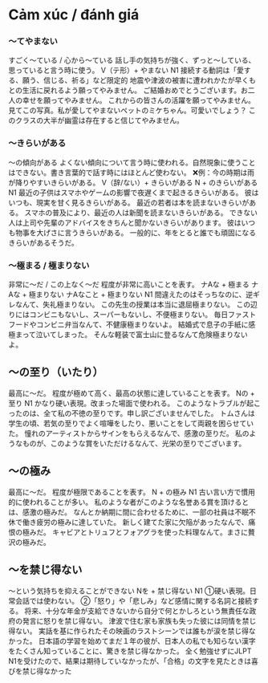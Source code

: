 # Cảm xúc / đánh giá
### 〜てやまない
すごく〜ている / 心から〜ている 話し手の気持ちが強く、ずっと〜している、思っていると言う時に使う。
V（テ形）+ やまない
N1
接続する動詞は「愛する、願う、信じる、祈る」など限定的
地震や津波の被害に遭われかたが早くもとの生活に戻れるよう願ってやみません。
ご結婚おめでとうございます。お二人の幸せを願ってやみません。
これからの皆さんの活躍を願ってやみません。
見てこの写真。私が愛してやまないペットのミケちゃん。可愛いでしょう？
このクラスの大半が幽霊は存在すると信じてやみません。
### 〜きらいがある
〜の傾向がある よくない傾向について言う時に使われる。自然現象に使うことはできない。書き言葉的で話す時にはほとんど使わない。
❌例：今の時期は雨が降りやすいきらいがある。
V（辞/ない）+ きらいがある N + のきらいがある
N1
最近の子供はスマホやゲームの影響で夜遅くまで起きるきらいがある。
彼はいつも、現実を甘く見るきらいがある。
最近の若者は本を読まないきらいがある。
スマホの普及により、最近の人は新聞を読まないきらいがある。
できない人は上司や先輩のアドバイスをきちんと聞かないきらいがあります。
彼はいつも物事を大げさに言うきらいがある。
一般的に、年をとると誰でも頑固になるきらいがあるそうだ。
### 〜極まる / 極まりない
非常に〜だ / この上なく〜だ 程度が非常に高いことを表す。
ナAな + 極まる ナAな + 極まりない ナAなこと + 極まりない
N1
間違えたのはそっちなのに、逆ギレなんて、失礼極まりない。
この先生の授業は本当に退屈極まりない。
この辺りにはコンビニもないし、スーパーもないし、不便極まりない。
毎日ファストフードやコンビニ弁当なんて、不健康極まりないよ。
結婚式で息子の手紙に感極まって泣いてしまった。
そんな軽装で富士山に登るなんて危険極まりないよ。


## 〜の至り（いたり）
最高に〜だ。 程度が極めて高く、最高の状態に達していることを表す。
Nの + 至り
N1
かなり硬い表現。改まった場面で使われる。
このようなトラブルが起こったのは、全て私の不徳の至りです。申し訳ございませんでした。
トムさんは学生の頃、若気の至りでよく喧嘩をしたり、悪いことをして両親を困らせていた。
憧れのアーティストからサインをもらえるなんで、感激の至りだ。
私のようなものが、このような賞をいただけるなんて、光栄の至りでございます。


## 〜の極み
最高に〜だ。 程度が極限であることを表す。
N + の極み
N1
古い言い方で慣用的に使われることが多い。
私のような者がこのような名誉ある賞を頂けるとは、感激の極みだ。
なんとか納期に間に合わせるために、一部の社員は不眠不休で働き疲労の極みに達していた。
新しく建てた家に欠陥があったなんで、痛恨の極みだ。
キャビアとトリュフとフォアグラを使った料理なんて。まさに贅沢の極みだ。


## 〜を禁じ得ない
～という気持ちを抑えることができない
Nを + 禁じ得ない
N1
①硬い表現。日常会話では使わない。 ②「怒り」や「悲しみ」など感情に関する名詞と接続する。
将来、十分な年金が支給できないから自分で何とかしろという無責任な政府の発言に怒りを禁じ得ない。
津波で住む家も家族も失った彼には同情を禁じ得ない。
実話を基に作られたその映画のラストシーンでは誰もが涙を禁じ得なかった。
日本語の学習を始めてまだ１年の彼が、日本人の私でも知らない漢字をたくさん知っていることに、驚きを禁じ得なかった。
全く勉強せずにJLPT N1を受けたので、結果は期待していなかったが、「合格」の文字を見たときは喜びを禁じ得なかった

